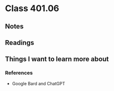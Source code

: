 # Class 401.06 

## Notes

## Readings

## Things I want to learn more about

### References
- Google Bard and ChatGPT
